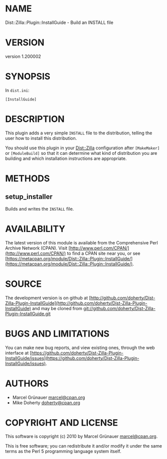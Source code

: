 # NAME

Dist::Zilla::Plugin::InstallGuide - Build an INSTALL file

# VERSION

version 1.200002

# SYNOPSIS

In `dist.ini`:

    [InstallGuide]

# DESCRIPTION

This plugin adds a very simple `INSTALL` file to the distribution, telling
the user how to install this distribution.

You should use this plugin in your [Dist::Zilla](https://metacpan.org/pod/Dist::Zilla) configuration after
`[MakeMaker]` or `[ModuleBuild]` so that it can determine what kind of
distribution you are building and which installation instructions are
appropriate.

# METHODS

## setup\_installer

Builds and writes the `INSTALL` file.

# AVAILABILITY

The latest version of this module is available from the Comprehensive Perl
Archive Network (CPAN). Visit [http://www.perl.com/CPAN/](http://www.perl.com/CPAN/) to find a CPAN
site near you, or see [https://metacpan.org/module/Dist::Zilla::Plugin::InstallGuide/](https://metacpan.org/module/Dist::Zilla::Plugin::InstallGuide/).

# SOURCE

The development version is on github at [http://github.com/doherty/Dist-Zilla-Plugin-InstallGuide](http://github.com/doherty/Dist-Zilla-Plugin-InstallGuide)
and may be cloned from [git://github.com/doherty/Dist-Zilla-Plugin-InstallGuide.git](git://github.com/doherty/Dist-Zilla-Plugin-InstallGuide.git)

# BUGS AND LIMITATIONS

You can make new bug reports, and view existing ones, through the
web interface at [https://github.com/doherty/Dist-Zilla-Plugin-InstallGuide/issues](https://github.com/doherty/Dist-Zilla-Plugin-InstallGuide/issues).

# AUTHORS

- Marcel Grünauer <marcel@cpan.org>
- Mike Doherty <doherty@cpan.org>

# COPYRIGHT AND LICENSE

This software is copyright (c) 2010 by Marcel Grünauer <marcel@cpan.org>.

This is free software; you can redistribute it and/or modify it under
the same terms as the Perl 5 programming language system itself.
